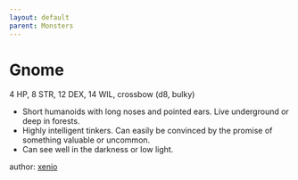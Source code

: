 ```yaml
---
layout: default
parent: Monsters
---
```

# Gnome
4 HP, 8 STR, 12 DEX, 14 WIL, crossbow (d8, bulky)  
- Short humanoids with long noses and pointed ears.   Live underground or deep in forests.  
- Highly intelligent tinkers.   Can easily be convinced by the promise of something valuable or uncommon.  
- Can see well in the darkness or low light.  

author: [xenio](https://xenioinabottle.blogspot.com)
